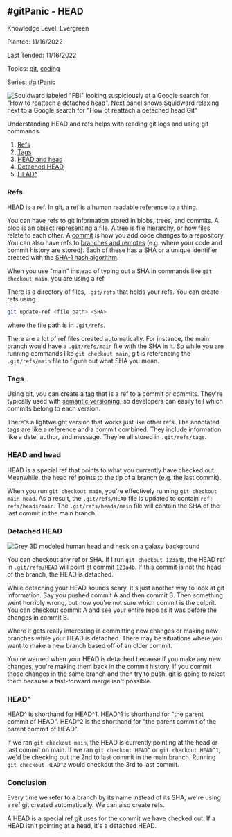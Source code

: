 ## #gitPanic - HEAD

Knowledge Level: Evergreen

Planted: 11/16/2022

Last Tended: 11/16/2022

Topics: [git](/topic.html?topic=git), [coding](/topic.html?topic=coding)

Series: [#gitPanic](/series.html?series=gitPanic)

![Squidward labeled "FBI" looking suspiciously at a Google search for "How to reattach a detached head". Next panel shows Squidward relaxing next to a Google search for "How ot reattach a detached head Git"](https://images.abbeyperini.com/gitPanic/detached.png)

Understanding HEAD and refs helps with reading git logs and using git commands.

1. [Refs](#refs)
2. [Tags](#tags)
3. [HEAD and head](#head-and-head)
4. [Detached HEAD](#detached-head)
5. [HEAD^](#head)

### Refs

HEAD is a ref. In git, a [ref](https://git-scm.com/book/en/v2/Git-Internals-Git-References) is a human readable reference to a thing.

You can have refs to git information stored in blobs, trees, and commits. A [blob](https://docs.github.com/en/rest/git/blobs) is an object representing a file. A [tree](https://docs.github.com/en/rest/git/trees) is file hierarchy, or how files relate to each other. A [commit](/blog.html?blog=gitPanic-1#commits) is how you add code changes to a repository. You can also have refs to [branches and remotes](/blog.html?blog=gitPanic-1#repositories-and-branches) (e.g. where your code and commit history are stored). Each of these has a SHA or a unique identifier created with the [SHA-1 hash algorithm](https://en.wikipedia.org/wiki/SHA-1).

When you use "main" instead of typing out a SHA in commands like `git checkout main`, you are using a ref.

There is a directory of files, `.git/refs` that holds your refs. You can create refs using

```bash
git update-ref <file path> <SHA>
```

where the file path is in `.git/refs`.

There are a lot of ref files created automatically. For instance, the main branch would have a `.git/refs/main` file with the SHA in it. So while you are running commands like `git checkout main`, git is referencing the `.git/refs/main` file to figure out what SHA you mean.

### Tags

Using git, you can create a [tag](https://www.atlassian.com/git/tutorials/inspecting-a-repository/git-tag) that is a ref to a commit or commits. They're typically used with [semantic versioning](https://semver.org/), so developers can easily tell which commits belong to each version.

There's a lightweight version that works just like other refs. The annotated tags are like a reference and a commit combined. They include information like a date, author, and message. They're all stored in `.git/refs/tags`.

### HEAD and head

HEAD is a special ref that points to what you currently have checked out. Meanwhile, the head ref points to the tip of a branch (e.g. the last commit).

When you run `git checkout main`, you're effectively running `git checkout main head`. As a result, the `.git/refs/HEAD` file is updated to contain `ref: refs/heads/main`. The `.git/refs/heads/main` file will contain the SHA of the last commit in the main branch.

### Detached HEAD

![Grey 3D modeled human head and neck on a galaxy background](https://images.abbeyperini.com/gitPanic/Meme_Man.jpeg)

You can checkout any ref or SHA. If I run `git checkout 123a4b`, the HEAD ref in `.git/refs/HEAD` will point at commit `123a4b`. If this commit is not the head of the branch, the HEAD is detached.

While detaching your HEAD sounds scary, it's just another way to look at git information. Say you pushed commit A and then commit B. Then something went horribly wrong, but now you're not sure which commit is the culprit. You can checkout commit A and see your entire repo as it was before the changes in commit B.

Where it gets really interesting is committing new changes or making new branches while your HEAD is detached. There may be situations where you want to make a new branch based off of an older commit.

You're warned when your HEAD is detached because if you make any new changes, you're making them back in the commit history. If you commit those changes in the same branch and then try to push, git is going to reject them because a fast-forward merge isn't possible.

### HEAD^

HEAD^ is shorthand for HEAD^1. HEAD^1 is shorthand for "the parent commit of HEAD". HEAD^2 is the shorthand for "the parent commit of the parent commit of HEAD".

If we ran `git checkout main`, the HEAD is currently pointing at the head or last commit on main. If we ran `git checkout HEAD^` or `git checkout HEAD^1`, we'd be checking out the 2nd to last commit in the main branch. Running `git checkout HEAD^2` would checkout the 3rd to last commit.

### Conclusion

Every time we refer to a branch by its name instead of its SHA, we're using a ref git created automatically. We can also create refs.

A HEAD is a special ref git uses for the commit we have checked out. If a HEAD isn't pointing at a head, it's a detached HEAD.
